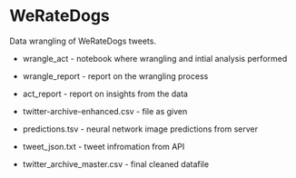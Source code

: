 # WeRateDogs
Data wrangling of WeRateDogs tweets.

- wrangle_act - notebook where wrangling and intial analysis performed
- wrangle_report - report on the wrangling process
- act_report - report on insights from the data


- twitter-archive-enhanced.csv - file as given
- predictions.tsv - neural network image predictions from server
- tweet_json.txt - tweet infromation from API
- twitter_archive_master.csv - final cleaned datafile
